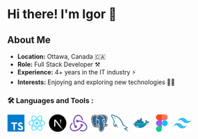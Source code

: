 # Hi there! I'm Igor 👋

## About Me

- **Location:** Ottawa, Canada 🇨🇦
- **Role:** Full Stack Developer ⚒️
- **Experience:** 4+ years in the IT industry ⚡
- **Interests:** Enjoying and exploring new technologies 👨‍💻

### :hammer_and_wrench: Languages and Tools :

<img src="https://github.com/devicons/devicon/blob/master/icons/typescript/typescript-original.svg" width="40" height="40"/>&nbsp;
<img src="https://github.com/devicons/devicon/blob/master/icons/react/react-original.svg" width="40" height="40"/>&nbsp;
<img src="https://github.com/devicons/devicon/blob/master/icons/nextjs/nextjs-original.svg" width="40" height="40"/>&nbsp;
<img src="https://github.com/devicons/devicon/blob/master/icons/redux/redux-original.svg" width="40" height="40"/>&nbsp;
<img src="https://github.com/devicons/devicon/blob/master/icons/postgresql/postgresql-original.svg" width="40" height="40"/>&nbsp;
<img src="https://github.com/devicons/devicon/blob/master/icons/mysql/mysql-original.svg" width="40" height="40"/>&nbsp;
<img src="https://github.com/devicons/devicon/blob/master/icons/docker/docker-original.svg" width="40" height="40"/>&nbsp;
<img src="https://github.com/devicons/devicon/blob/master/icons/figma/figma-original.svg" width="40" height="40"/>&nbsp;
<img src="https://github.com/devicons/devicon/blob/master/icons/tailwindcss/tailwindcss-original.svg" width="40" height="40"/>&nbsp;
